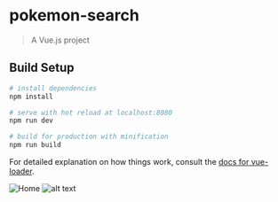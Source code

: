 # pokemon-search

> A Vue.js project

## Build Setup

``` bash
# install dependencies
npm install

# serve with hot reload at localhost:8080
npm run dev

# build for production with minification
npm run build
```

For detailed explanation on how things work, consult the [docs for vue-loader](http://vuejs.github.io/vue-loader).


![Home](https://github.com/bruno-ralmeida/pokemon-search/blob/main/image-project/home.PNG?raw=true)
![alt text](https://github.com/bruno-ralmeida/pokemon-search/blob/main/image-project/result-list.PNG?raw=true)
